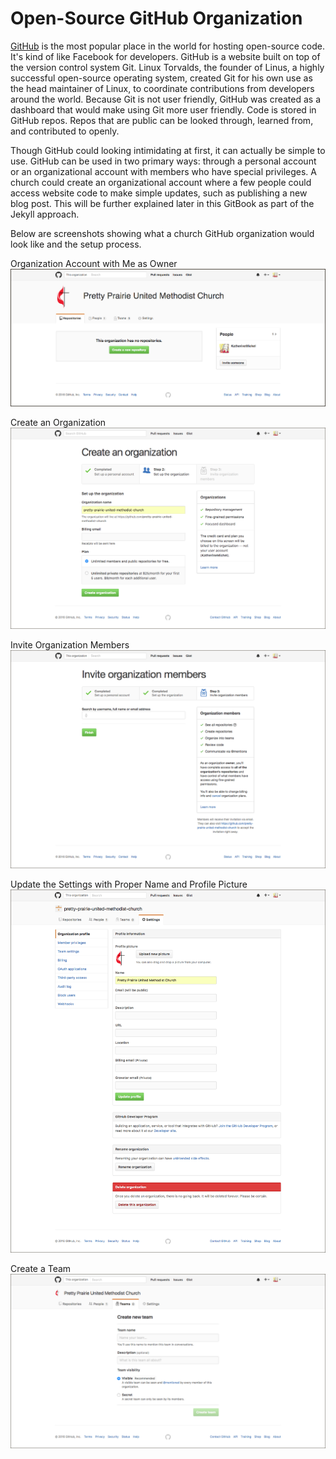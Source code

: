 # Open-Source GitHub Organization

[GitHub](https://github.com) is the most popular place in the world for hosting open-source code. It's kind of like Facebook for developers. GitHub is a website built on top of the version control system Git. Linux Torvalds, the founder of Linus, a highly successful open-source operating system, created Git for his own use as the head maintainer of Linux, to coordinate contributions from developers around the world. Because Git is not user friendly, GitHub was created as a dashboard that would make using Git more user friendly. Code is stored in GitHub repos. Repos that are public can be looked through, learned from, and contributed to openly. 

Though GitHub could looking intimidating at first, it can actually be simple to use. GitHub can be used in two primary ways: through a personal account or an organizational account with members who have special privileges. A church could create an organizational account where a few people could access website code to make simple updates, such as publishing a new blog post. This will be further explained later in this GitBook as part of the Jekyll approach.

Below are screenshots showing what a church GitHub organization would look like and the setup process. 

Organization Account with Me as Owner
![](images/pretty-prairie-united-methodist-church-organization-account.png)

Create an Organization
![](images/pretty-prairie-united-methodist-church-create-an-organization.png)

Invite Organization Members
![](images/pretty-prairie-united-methodist-church-invite-organization-members.png)

Update the Settings with Proper Name and Profile Picture
![](images/pretty-prairie-united-methodist-church-settings.png)

Create a Team
![](images/pretty-prairie-united-methodist-church-create-a-new-team.png)
